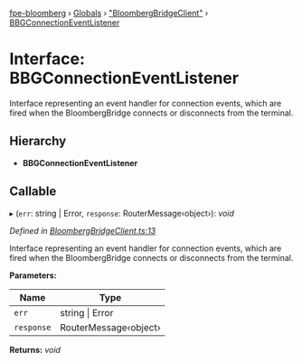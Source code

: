 [fpe-bloomberg](../README.md) › [Globals](../globals.md) › ["BloombergBridgeClient"](../modules/_bloombergbridgeclient_.md) › [BBGConnectionEventListener](_bloombergbridgeclient_.bbgconnectioneventlistener.md)

# Interface: BBGConnectionEventListener

Interface representing an event handler for connection events, which are fired
when the BloombergBridge connects or disconnects from the terminal.

## Hierarchy

* **BBGConnectionEventListener**

## Callable

▸ (`err`: string | Error, `response`: RouterMessage‹object›): *void*

*Defined in [BloombergBridgeClient.ts:13](https://github.com/ChartIQ/fpe-bloomberg/blob/e95af2e/src/clients/BloombergBridgeClient/BloombergBridgeClient.ts#L13)*

Interface representing an event handler for connection events, which are fired
when the BloombergBridge connects or disconnects from the terminal.

**Parameters:**

Name | Type |
------ | ------ |
`err` | string &#124; Error |
`response` | RouterMessage‹object› |

**Returns:** *void*
